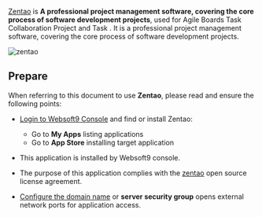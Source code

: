 [Zentao](https://www.zentao.net/) is **A professional project management software, covering the core process of software development projects**, used for Agile Boards Task Collaboration Project and Task .  It is a professional project management software, covering the core process of software development projects.


![zentao](https://libs.websoft9.com/Websoft9/DocsPicture/en/zentao/zentao-gui-websoft9.png)


## Prepare

When referring to this document to use **Zentao**, please read and ensure the following points:

- [Login to Websoft9 Console](./login-console) and find or install Zentao:
  - Go to **My Apps** listing applications 
  - Go to **App Store** installing target application

- This application is installed by Websoft9 console.


- The purpose of this application complies with the [zentao](https://zpl.pub/page/zplv12.html) open source license agreement.


- [Configure the domain name](./domain-set) or **server security group** opens external network ports for application access.
